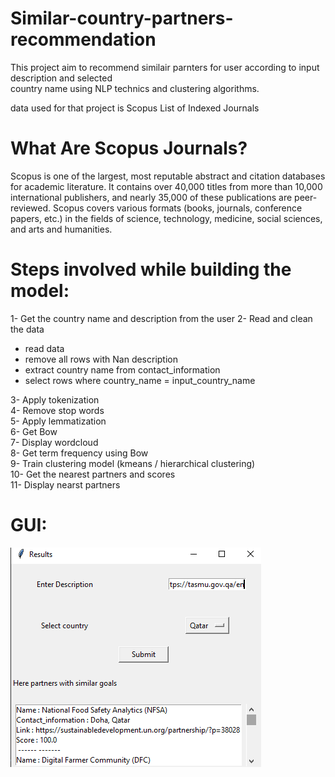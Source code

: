 # Similar-country-partners-recommendation

This project aim to recommend similair parnters for user according to input description and selected <br>
country name using NLP technics and clustering algorithms.<br>

data used for that project is Scopus List of Indexed Journals

# What Are Scopus Journals?
Scopus is one of the largest, most reputable abstract and citation databases for academic literature. It contains over 40,000 titles from more than 10,000 international publishers, and nearly 35,000 of these publications are peer-reviewed. Scopus covers various formats (books, journals, conference papers, etc.) in the fields of science, technology, medicine, social sciences, and arts and humanities.

# Steps involved while building the model:
1-	Get the country name and description from the user
2-	Read and clean the data <br>
- read data<br>
- remove all rows with Nan description<br>
- extract country name from contact_information <br>
- select rows where country_name = input_country_name<br>
       
3-	Apply tokenization<br>
4-	Remove stop words<br>
5-	Apply lemmatization <br>
6-	Get Bow<br>
7-	Display wordcloud<br>
8-	Get term frequency using Bow<br>
9-	Train clustering model (kmeans / hierarchical clustering)<br>
10-	Get the nearest partners and scores <br>
11-	Display nearst partners <br>


# GUI:
<img src="https://github.com/hafid34bba/Similar-country-partners-recommendation/blob/main/design.png">





